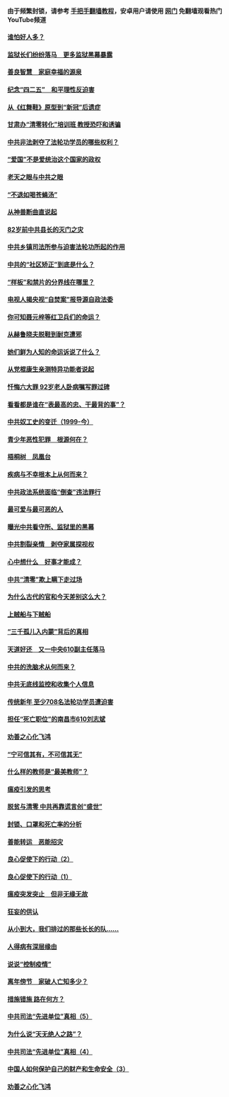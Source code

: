 #### 由于频繁封锁，请参考 [手把手翻墙教程](https://github.com/gfw-breaker/guides/wiki/)，安卓用户请使用 [网门](https://github.com/gfw-breaker/nogfw/blob/master/dl.md?t=04270301) 免翻墙观看热门YouTube频道 

#### [谁怕好人多？](../pages/19/423774.md?t=04270301) 

#### [监狱长们纷纷落马　更多监狱黑幕暴露](../pages/19/423787.md?t=04270301) 

#### [善良智慧　家庭幸福的源泉](../pages/19/423632.md?t=04270301) 

#### [纪念“四二五”　和平理性反迫害](../pages/19/423660.md?t=04270301) 

#### [从《红舞鞋》原型到“新冠”后遗症](../pages/19/423509.md?t=04270301) 

#### [甘肃办“清零转化”培训班 教授恐吓和诱骗](../pages/19/423498.md?t=04270301) 

#### [中共非法剥夺了法轮功学员的哪些权利？](../pages/19/423392.md?t=04270301) 

#### [“爱国”不是爱统治这个国家的政权](../pages/19/423029.md?t=04270301) 

#### [老天之眼与中共之眼](../pages/19/423378.md?t=04270301) 

#### [“不退如喝苍蝇汤”](../pages/19/423287.md?t=04270301) 

#### [从神兽断曲直说起](../pages/19/423201.md?t=04270301) 

#### [82岁前中共县长的灭门之灾](../pages/19/423055.md?t=04270301) 

#### [中共乡镇司法所参与迫害法轮功所起的作用](../pages/19/423064.md?t=04270301) 

#### [中共的“社区矫正”到底是什么？](../pages/19/422870.md?t=04270301) 

#### [“样板”和禁片的分界线在哪里？](../pages/19/422704.md?t=04270301) 

#### [电视人揭央视“自焚案”报导源自政法委](../pages/19/422770.md?t=04270301) 

#### [你可知聂元梓等红卫兵们的命运？](../pages/19/422848.md?t=04270301) 

#### [从赫鲁晓夫脱鞋到耐克遭邪](../pages/19/422826.md?t=04270301) 

#### [她们鲜为人知的命运诉说了什么？](../pages/19/422754.md?t=04270301) 

#### [从党棍康生亲测特异功能者说起](../pages/19/422657.md?t=04270301) 

#### [忏悔六大罪 92岁老人卧病嘱写罪过碑](../pages/19/422750.md?t=04270301) 

#### [看看都是谁在“表最高的忠、干最背的事”？](../pages/19/422703.md?t=04270301) 

#### [中共奴工史的变迁（1999-今）](../pages/19/422656.md?t=04270301) 

#### [青少年恶性犯罪　根源何在？](../pages/19/422449.md?t=04270301) 

#### [梧桐树　凤凰台](../pages/19/422442.md?t=04270301) 

#### [疾病与不幸根本上从何而来？](../pages/19/422438.md?t=04270301) 

#### [中共政法系统面临“倒查”违法罪行](../pages/19/422497.md?t=04270301) 

#### [最可爱与最可恶的人](../pages/19/422448.md?t=04270301) 

#### [曝光中共看守所、监狱里的黑幕](../pages/19/422390.md?t=04270301) 

#### [中共割裂亲情　剥夺家属探视权](../pages/19/422364.md?t=04270301) 

#### [心中想什么　好事才能成？](../pages/19/422318.md?t=04270301) 

#### [中共“清零”欺上瞒下走过场](../pages/19/422306.md?t=04270301) 

#### [为什么古代的官和今天差别这么大？](../pages/19/422228.md?t=04270301) 

#### [上贼船与下贼船](../pages/19/422276.md?t=04270301) 

#### [“三千孤儿入内蒙”背后的真相](../pages/19/422229.md?t=04270301) 

#### [天道好还　又一中央610副主任落马](../pages/19/422155.md?t=04270301) 

#### [中共的洗脑术从何而来？](../pages/19/422154.md?t=04270301) 

#### [中共无底线监控和收集个人信息](../pages/19/422039.md?t=04270301) 

#### [传统新年 至少708名法轮功学员遭迫害](../pages/19/421946.md?t=04270301) 

#### [担任“死亡职位”的南昌市610刘志斌](../pages/19/421957.md?t=04270301) 

#### [劝善之心化飞鸿](../pages/19/421164.md?t=04270301) 

#### [“宁可信其有，不可信其无”](../pages/19/421691.md?t=04270301) 

#### [什么样的教师是“最美教师”？](../pages/19/421755.md?t=04270301) 

#### [瘟疫引发的思考](../pages/19/421594.md?t=04270301) 

#### [脱贫与清零 中共再靠谎言创“盛世”](../pages/19/421590.md?t=04270301) 

#### [封锁、口罩和死亡率的分析](../pages/19/421495.md?t=04270301) 

#### [善能转运　恶能招灾](../pages/19/421334.md?t=04270301) 

#### [良心促使下的行动（2）](../pages/19/421361.md?t=04270301) 

#### [良心促使下的行动（1）](../pages/19/421302.md?t=04270301) 

#### [瘟疫突发突止　但非无缘无故](../pages/19/421281.md?t=04270301) 

#### [狂妄的供认](../pages/19/421199.md?t=04270301) 

#### [从小到大，我们排过的那些长长的队……](../pages/19/421243.md?t=04270301) 

#### [人得病有深层缘由](../pages/19/420864.md?t=04270301) 

#### [说说“控制疫情”](../pages/19/420831.md?t=04270301) 

#### [离年傍节　家破人亡知多少？](../pages/19/420563.md?t=04270301) 

#### [措施错施  路在何方？](../pages/19/420076.md?t=04270301) 

#### [中共司法“先进单位”真相（5）](../pages/19/419453.md?t=04270301) 

#### [为什么说“天无绝人之路”？](../pages/19/419618.md?t=04270301) 

#### [中共司法“先进单位”真相（4）](../pages/19/419452.md?t=04270301) 

#### [中国人如何保护自己的财产和生命安全（3）](../pages/19/419405.md?t=04270301) 

#### [劝善之心化飞鸿](../pages/19/418758.md?t=04270301) 

